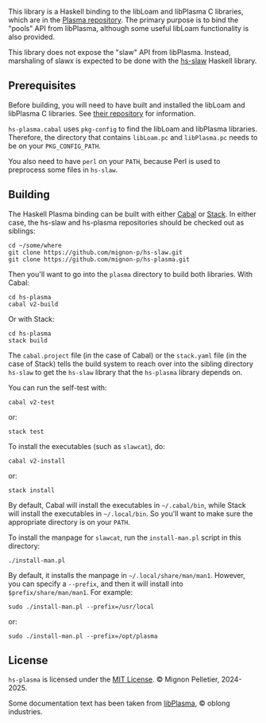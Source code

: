 This library is a Haskell binding to the libLoam and libPlasma C
libraries, which are in the [Plasma
repository](https://purl.org/funwithsoftware/libPlasma).  The
primary purpose is to bind the "pools" API from libPlasma,
although some useful libLoam functionality is also provided.

This library does not expose the "slaw" API from libPlasma.
Instead, marshaling of slawx is expected to be done with the
[hs-slaw](https://github.com/mignon-p/hs-slaw) Haskell library.

## Prerequisites

Before building, you will need to have built and installed the
libLoam and libPlasma C libraries.  See [their
repository](https://purl.org/funwithsoftware/libPlasma) for
information.

`hs-plasma.cabal` uses `pkg-config` to find the libLoam and libPlasma
libraries.  Therefore, the directory that contains `libLoam.pc` and
`libPlasma.pc` needs to be on your `PKG_CONFIG_PATH`.

You also need to have `perl` on your `PATH`, because Perl is used
to preprocess some files in `hs-slaw`.

## Building

The Haskell Plasma binding can be built with either
[Cabal](https://www.haskell.org/cabal/) or
[Stack](https://haskellstack.org/).  In either case, the hs-slaw
and hs-plasma repositories should be checked out as siblings:

```
cd ~/some/where
git clone https://github.com/mignon-p/hs-slaw.git
git clone https://github.com/mignon-p/hs-plasma.git
```

Then you'll want to go into the `plasma` directory to build both
libraries.  With Cabal:

```
cd hs-plasma
cabal v2-build
```

Or with Stack:

```
cd hs-plasma
stack build
```

The `cabal.project` file (in the case of Cabal) or the
`stack.yaml` file (in the case of Stack) tells the build system
to reach over into the sibling directory `hs-slaw` to get the
`hs-slaw` library that the `hs-plasma` library depends on.

You can run the self-test with:

```
cabal v2-test
```

or:

```
stack test
```

To install the executables (such as `slawcat`), do:

```
cabal v2-install
```

or:

```
stack install
```

By default, Cabal will install the executables in `~/.cabal/bin`, while Stack will install the executables in `~/.local/bin`.  So you'll want to make sure the appropriate directory is on your `PATH`.

To install the manpage for `slawcat`, run the `install-man.pl` script in this directory:

```
./install-man.pl
```

By default, it installs the manpage in `~/.local/share/man/man1`.  However, you can specify a `--prefix`, and then it will install into `$prefix/share/man/man1`.  For example:

```
sudo ./install-man.pl --prefix=/usr/local
```

or:

```
sudo ./install-man.pl --prefix=/opt/plasma
```

## License

`hs-plasma` is licensed under the [MIT License](LICENSE).
© Mignon Pelletier, 2024-2025.

Some documentation text has been taken from
[libPlasma](https://purl.org/funwithsoftware/libPlasma),
© oblong industries.
